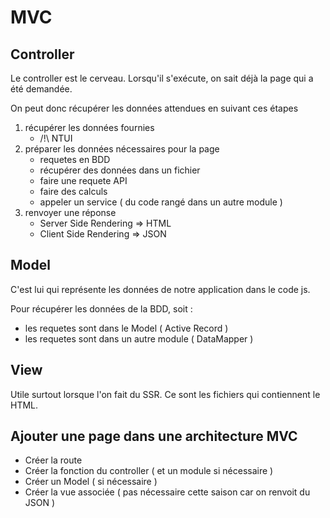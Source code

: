 # MVC

## Controller

Le controller est le cerveau.
Lorsqu'il s'exécute, on sait déjà la page qui a été demandée.

On peut donc récupérer les données attendues en suivant ces étapes

1. récupérer les données fournies
    - /!\ NTUI
2. préparer les données nécessaires pour la page
    - requetes en BDD
    - récupérer des données dans un fichier
    - faire une requete API
    - faire des calculs
    - appeler un service ( du code rangé dans un autre module )
3. renvoyer une réponse
    - Server Side Rendering => HTML
    - Client Side Rendering => JSON

## Model

C'est lui qui représente les données de notre application dans le code js.

Pour récupérer les données de la BDD, soit :

- les requetes sont dans le Model ( Active Record )
- les requetes sont dans un autre module ( DataMapper )

## View

Utile surtout lorsque l'on fait du SSR. Ce sont les fichiers qui contiennent le HTML.

## Ajouter une page dans une architecture MVC

- Créer la route
- Créer la fonction du controller ( et un module si nécessaire )
- Créer un Model ( si nécessaire )
- Créer la vue associée ( pas nécessaire cette saison car on renvoit du JSON )
